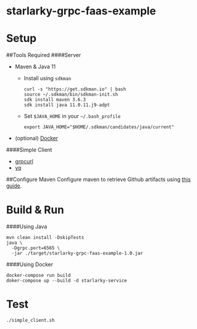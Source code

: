 # starlarky-grpc-faas-example

# Setup
##Tools Required
####Server
- Maven & Java 11
    -  Install using `sdkman` 
        ```shell
        curl -s "https://get.sdkman.io" | bash
        source ~/.sdkman/bin/sdkman-init.sh
        sdk install maven 3.6.3
        sdk install java 11.0.11.j9-adpt
        ```
    - Set `$JAVA_HOME` in your `~/.bash_profile`
        ```shell
        export JAVA_HOME="$HOME/.sdkman/candidates/java/current"
        ```

- (optional) [Docker](https://docs.docker.com/get-docker/)

####Simple Client
- [grpcurl](https://github.com/fullstorydev/grpcurl#installation)
- [yq](https://github.com/fullstorydev/grpcurl#installation)

##Configure Maven
Configure maven to retrieve Github artifacts using [this guide](https://github.com/verygoodsecurity/starlarky/blob/master/README.md#developer-setup).

# Build & Run

####Using Java

```shell
mvn clean install -DskipTests
java \
  -Dgrpc.port=6565 \
  -jar ./target/starlarky-grpc-faas-example-1.0.jar
```

####Using Docker

```
docker-compose run build
doker-compose up --build -d starlarky-service
```


# Test
```shell
./simple_client.sh
```